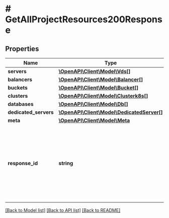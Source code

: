 # # GetAllProjectResources200Response

## Properties

Name | Type | Description | Notes
------------ | ------------- | ------------- | -------------
**servers** | [**\OpenAPI\Client\Model\Vds[]**](Vds.md) |  |
**balancers** | [**\OpenAPI\Client\Model\Balancer[]**](Balancer.md) |  |
**buckets** | [**\OpenAPI\Client\Model\Bucket[]**](Bucket.md) |  |
**clusters** | [**\OpenAPI\Client\Model\Clusterk8s[]**](Clusterk8s.md) |  |
**databases** | [**\OpenAPI\Client\Model\Db[]**](Db.md) |  |
**dedicated_servers** | [**\OpenAPI\Client\Model\DedicatedServer[]**](DedicatedServer.md) |  |
**meta** | [**\OpenAPI\Client\Model\Meta**](Meta.md) |  |
**response_id** | **string** | Идентификатор запроса, который можно указывать при обращении в службу технической поддержки, чтобы помочь определить проблему. |

[[Back to Model list]](../../README.md#models) [[Back to API list]](../../README.md#endpoints) [[Back to README]](../../README.md)
